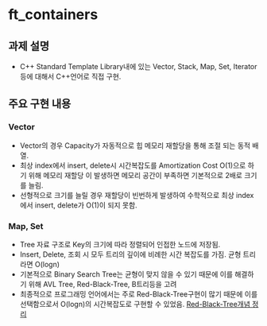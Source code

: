 # ft_containers

## 과제 설명
- C++ Standard Template Library내에 있는 Vector, Stack, Map, Set, Iterator등에 대해서 C++언어로 직접 구현.

## 주요 구현 내용
### Vector
- Vector의 경우 Capacity가 자동적으로 힙 메모리 재할당을 통해 조절 되는 동적 배열.
- 최상 index에서 insert, delete시 시간복잡도를 Amortization Cost O(1)으로 하기 위해 
메모리 재할당 이 발생하면 메모리 공간이 부족하면 기본적으로 2배로 크기를 늘림.
- 선형적으로 크기를 늘릴 경우 재할당이 빈번하게 발생하여 수학적으로 최상 index에서 insert, delete가 O(1)이 되지 못함.

### Map, Set
- Tree 자료 구조로 Key의 크기에 따라 정렬되어 인접한 노드에 저장됨.
- Insert, Delete, 조회 시 모두 트리의 깊이에 비례한 시간 복잡도를 가짐. 균형 트리라면 O(logn)
- 기본적으로 Binary Search Tree는 균형이 맞지 않을 수 있기 때문에 이를 해결하기 위해 AVL Tree, Red-Black-Tree, B트리등을 고려
- 최종적으로 프로그래밍 언어에서는 주로 Red-Black-Tree구현이 많기 때문에 이를 선택함으로서 O(logn)의 시간복잡도로 구현할 수 있었음.
[Red-Black-Tree개념 정리](https://velog.io/@xogml951/Red-Black-Tree-%EA%B5%AC%ED%98%84)
